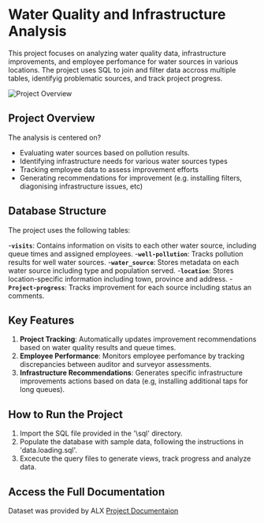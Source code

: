 # Water Quality and Infrastructure Analysis

This project focuses on analyzing water quality data, infrastructure improvements, and employee perfomance for water sources in various locations. The project uses SQL to join and filter data accross multiple tables, identifyig problematic sources, and track project progress.

![Project Overview](/images)

## Project Overview

The analysis is centered on?

- Evaluating water sources based on pollution results.
- Identifying infrastructure needs for various water sources types
- Tracking employee data to assess improvement efforts
- Generating recommendations for improvement (e.g. installing filters, diagonising infrastructure issues, etc)

## Database Structure
The project uses the following tables:


-**`visits`**: Contains information on visits to each other water source, including queue times and assigned employees.
-**`well-pollution`**: Tracks pollution results for well water sources.
-**`water_source`**: Stores metadata on each water source including type and population served.
-**`location`**: Stores location-specific information including town, province and address.
-**`Project-progress`**: Tracks improvement for each source including status an comments.

## Key Features

1. **Project Tracking**: Automatically updates improvement recommendations based on water quality results and queue times.
2. **Employee Performance**: Monitors employee perfomance by tracking discrepancies between auditor and surveyor assessments.
3. **Infrastructure Recommendations**: Generates specific infrastructure improvements actions based on data (e.g, installing additional taps for long queues).

## How to Run the Project

1. Import the SQL file provided in the '\sql' directory.
2. Populate the database with sample data, following the instructions in 'data.loading.sql'.
3. Excecute the query files to generate views, track progress and analyze data.

## Access the Full Documentation

Dataset was provided by ALX [Project Documentaion](https://alaxafrica.com)
